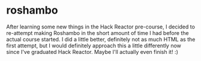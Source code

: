 # roshambo
After learning some new things in the Hack Reactor pre-course, I decided to re-attempt making
Roshambo in the short amount of time I had before the actual course started. I did a little
better, definitely not as much HTML as the first attempt, but I would definitely approach this
a little differently now since I've graduated Hack Reactor. Maybe I'll actually even finish it! :)
